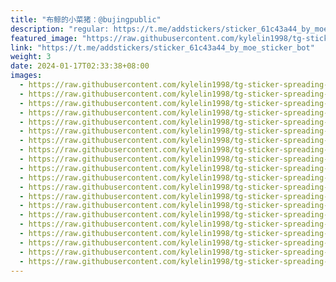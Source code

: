 ```yaml
---
title: "布鲸的小菜猪：@bujingpublic"
description: "regular: https://t.me/addstickers/sticker_61c43a44_by_moe_sticker_bot"
featured_image: "https://raw.githubusercontent.com/kylelin1998/tg-sticker-spreading-worldwide-images/main/img/d180f924-07b3-4b81-9e74-778e415fe2ff.jpg"
link: "https://t.me/addstickers/sticker_61c43a44_by_moe_sticker_bot"
weight: 3
date: 2024-01-17T02:33:38+08:00
images:
  - https://raw.githubusercontent.com/kylelin1998/tg-sticker-spreading-worldwide-images/main/img/d180f924-07b3-4b81-9e74-778e415fe2ff.jpg
  - https://raw.githubusercontent.com/kylelin1998/tg-sticker-spreading-worldwide-images/main/img/1168aa47-d232-4b26-b401-7366dcffc04b.jpg
  - https://raw.githubusercontent.com/kylelin1998/tg-sticker-spreading-worldwide-images/main/img/042c016a-64b6-4725-b152-fb6a0938dce5.jpg
  - https://raw.githubusercontent.com/kylelin1998/tg-sticker-spreading-worldwide-images/main/img/3d382dff-f24b-4599-9c8b-d33cc9f1727e.jpg
  - https://raw.githubusercontent.com/kylelin1998/tg-sticker-spreading-worldwide-images/main/img/c4a1c4dc-4205-4c82-af7d-ed95c38aed7c.jpg
  - https://raw.githubusercontent.com/kylelin1998/tg-sticker-spreading-worldwide-images/main/img/4f318a45-3e49-420f-90a1-d802ab3d039a.jpg
  - https://raw.githubusercontent.com/kylelin1998/tg-sticker-spreading-worldwide-images/main/img/892e5940-4b05-4f95-8bcb-995f5edf8a17.jpg
  - https://raw.githubusercontent.com/kylelin1998/tg-sticker-spreading-worldwide-images/main/img/c67400b9-b11d-47cc-b5e4-07536161cb17.jpg
  - https://raw.githubusercontent.com/kylelin1998/tg-sticker-spreading-worldwide-images/main/img/a5e1f752-0088-4406-8ec9-e02fecbf1302.jpg
  - https://raw.githubusercontent.com/kylelin1998/tg-sticker-spreading-worldwide-images/main/img/93f14d21-d617-45d4-86ca-f3b3d528e576.jpg
  - https://raw.githubusercontent.com/kylelin1998/tg-sticker-spreading-worldwide-images/main/img/764315ca-8bd7-4371-a39a-339c859756a4.jpg
  - https://raw.githubusercontent.com/kylelin1998/tg-sticker-spreading-worldwide-images/main/img/9d2b3025-8af9-491a-931e-cee92a4c2603.jpg
  - https://raw.githubusercontent.com/kylelin1998/tg-sticker-spreading-worldwide-images/main/img/8b3a1784-1f82-486d-966b-6d0446d5d4f2.jpg
  - https://raw.githubusercontent.com/kylelin1998/tg-sticker-spreading-worldwide-images/main/img/bc4dbac8-4d60-46ae-bc56-b02a7cb2d7cc.jpg
  - https://raw.githubusercontent.com/kylelin1998/tg-sticker-spreading-worldwide-images/main/img/f2a4c9b8-9045-4ac7-a3de-c9c3b46bef9d.jpg
  - https://raw.githubusercontent.com/kylelin1998/tg-sticker-spreading-worldwide-images/main/img/b45e9952-c372-40f6-a6c5-f0a31f6ee03b.jpg
  - https://raw.githubusercontent.com/kylelin1998/tg-sticker-spreading-worldwide-images/main/img/13012317-0bcb-491c-b2ef-06d7fb472fae.jpg
  - https://raw.githubusercontent.com/kylelin1998/tg-sticker-spreading-worldwide-images/main/img/ee2e180f-6152-465e-bdaf-b3c8c1c6cfbc.jpg
  - https://raw.githubusercontent.com/kylelin1998/tg-sticker-spreading-worldwide-images/main/img/0036af60-9605-4a2a-afad-98635a14a138.jpg
  - https://raw.githubusercontent.com/kylelin1998/tg-sticker-spreading-worldwide-images/main/img/f986b913-aae0-420d-82ef-66eb1139522e.jpg
---
```

